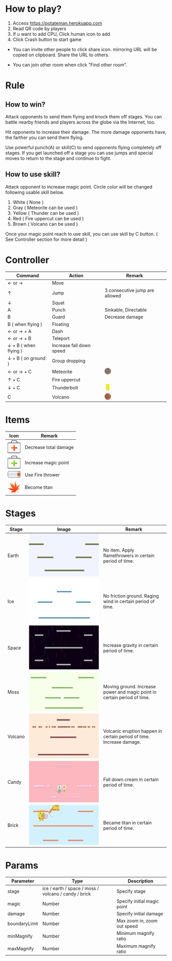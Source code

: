 # How to play?

1. Access https://potateman.herokuapp.com
2. Read QR code by players
3. If u want to add CPU, Click human icon to add
4. Click Crash button to start game

* You can invite other people to click share icon. mirroring URL will be copied on clipboard. Share the URL to others.

* You can join other room when click "Find other room".

# Rule
## How to win?
Attack opponents to send them flying and knock them off stages. You can battle nearby friends and players across the globe via the Internet, too.

Hit opponents to increase their damage. The more damage opponents have, the farther you can send them flying.

Use powerful punch(A) or skill(C) to send opponents flying completely off stages.
If you get launched off a stage you can use jumps and special moves to return to the stage and continue to fight.

## How to use skill?
Attack opponent to increase magic point. Circle color will be changed following usable skill below.
1. White ( None )
2. Gray ( Meteorite can be used )
3. Yellow ( Thunder can be used )
4. Red ( Fire uppercut can be used )
5. Brown ( Volcano can be used )

Once your magic point reach to use skill, you can use skill by C button. ( See Controller section for more detail )

# Controller

| Command | Action|Remark|
|---------|-------|------|
|← or → | Move ||
|↑| Jump |3 consecutive jump are allowed|
|↓| Squat ||
|A| Punch | Sinkable, Directable |
|B| Guard | Decrease damage |
|B ( when flying ) | Floating ||
|← or → + A | Dash ||
|← or → + B | Teleport ||
|↓ + B ( when flying ) | Increase fall down speed ||
|↓ + B ( on ground ) | Group dropping ||
|← or → + C| Meteorite |![Meteorite](https://raw.githubusercontent.com/sideroad/potateman/master/src/images/meteorite.png)|
|↑ + C| Fire uppercut ||
|↓ + C | Thunderbolt |![Thunderbolt](https://raw.githubusercontent.com/sideroad/potateman/master/src/images/thunder-attack-left-5.png)|
|C | Volcano |![Volcano](https://raw.githubusercontent.com/sideroad/potateman/master/src/images/volcano.png)|

# Items
|Icon|Remark|
|----|------|
|![RescueBox](https://raw.githubusercontent.com/sideroad/potateman/master/src/images/rescue-box.png)|Decrease total damage|
|![MagicBox](https://raw.githubusercontent.com/sideroad/potateman/master/src/images/magic-box.png)|Increase magic point|
|![Firethrower](https://raw.githubusercontent.com/sideroad/potateman/master/src/images/flamethrower-equip-right-1.png)|Use Fire thrower|
|![Giant](https://raw.githubusercontent.com/sideroad/potateman/master/src/images/giant-leaf.png)|Become titan|

# Stages
|Stage|Image|Remark|
|-----|-----|------|
|Earth|![](https://raw.githubusercontent.com/sideroad/potateman/master/src/images/stage-earth.png)|No item. Apply flamethrowers in certain period of time.|
|Ice|![](https://raw.githubusercontent.com/sideroad/potateman/master/src/images/stage-ice.png)|No friction ground. Raging wind in certain period of time.|
|Space|![](https://raw.githubusercontent.com/sideroad/potateman/master/src/images/stage-space.png)|Increase gravity in certain period of time.|
|Moss|![](https://raw.githubusercontent.com/sideroad/potateman/master/src/images/stage-moss.png)|Moving ground. Increase power and magic point in certain period of time.|
|Volcano|![](https://raw.githubusercontent.com/sideroad/potateman/master/src/images/stage-volcano.png)|Volcanic eruption happen in certain period of time. Increase damage. |
|Candy|![](https://raw.githubusercontent.com/sideroad/potateman/master/src/images/stage-candy.png)|Fall down cream in certain period of time.|
|Brick|![](https://raw.githubusercontent.com/sideroad/potateman/master/src/images/stage-brick.png)|Became titan in certain period of time.|

# Params

|Parameter|Type    |Description        |
|---------|--------|-------------------|
|stage    |ice / earth / space / moss / volcano / candy / brick  |Specify stage|
|magic    |Number  |Specify initial magic point|
|damage   |Number  |Specify initial damage     |
|boundaryLimit|Number|Max zoom in, zoom out speed|
|minMagnify|Number|Minimum magnify ratio|
|maxMagnify|Number|Maximum magnify ratio|

